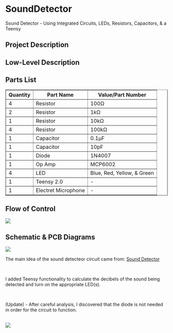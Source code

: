 # SoundDetector
Sound Detector - Using Integrated Circuits, LEDs, Resistors, Capacitors, &amp; a Teensy

<h2>Project Description</h2>
<p>

</p>

<h2>Low-Level Description</h2>

<h2>Parts List</h2>
<table border = "1" align = "center">
	<tr>
		<th>Quantity</th>
		<th>Part Name</th>
		<th>Value/Part Number</th>
	</tr>
	<tr>
		<td>4</td>
		<td>Resistor</td>
		<td>100&Omega;</td>
	</tr>
	<tr>
		<td>2</td>
		<td>Resistor</td>
		<td>1k&Omega;</td>
	</tr>
	<tr>
		<td>1</td>
		<td>Resistor</td>
		<td>10k&Omega;</td>
	</tr>
	<tr>
		<td>4</td>
		<td>Resistor</td>
		<td>100k&Omega;</td>
	</tr>
	<tr>
		<td>1</td>
		<td>Capacitor</td>
		<td>0.1&mu;F</td>
	</tr>
	<tr>
		<td>1</td>
		<td>Capacitor</td>
		<td>10pF</td>
	</tr>
	<tr>
		<td>1</td>
		<td>Diode</td>
		<td>1N4007</td>	
	</tr>
	<tr>
		<td>1</td>
		<td>Op Amp</td>
		<td>MCP6002</td>
	</tr>
	<tr>
		<td>4</td>
		<td>LED</td>
		<td>Blue, Red, Yellow, &amp; Green</td>
	</tr>
	<tr>
		<td>1</td>
		<td>Teensy 2.0</td>
		<td>-</td>
	</tr>
	<tr>
		<td>1</td>
		<td>Electret Microphone</td>
		<td>-</td>
	</tr>
</table>

<h2>Flow of Control</h2>

<img src = "https://4.bp.blogspot.com/-Bl1jBUVW5K4/V7OCZ5bDRbI/AAAAAAAAAlQ/BdX3DjwHUa8XEP3PpgJAPeJYtIAEAvsjACEw/s1600/flow_of_control.jpg" />

<h2>Schematic &amp; PCB Diagrams</h2>

<img src = "https://1.bp.blogspot.com/-X0DkRhmX4zU/V7OCZx9SCjI/AAAAAAAAAlI/KjrMSHMMEloF22l9-3-m44h4SrZhQEfRgCEw/s1600/Schematic.png" />

<p>The main idea of the sound detecteor circuit came from: <a href = "http://www.eleccircuit.com/sound-detector-using-lm324/">Sound Detector</a></p><br>
<p>I added Teensy functionality to calculate the decibels of the sound being detected and turn on the appropriate LED(s).</p><br>
<p>(Update) - After careful analysis, I discovered that the diode is not needed in order for the circuit to function.</p>
<br />
<img src = "https://1.bp.blogspot.com/-Ly4pAsbIRB0/V7OCZygP1yI/AAAAAAAAAlM/4zsHXcPzZMguTHMVeVIIF2KTH0OkZ2IbgCEw/s400/PCB.png"/>
